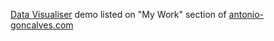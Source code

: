 [Data Visualiser](https://demo1.antonio-goncalves.com) demo listed on "My Work" section of [antonio-goncalves.com](https://www.antonio-goncalves.com)
